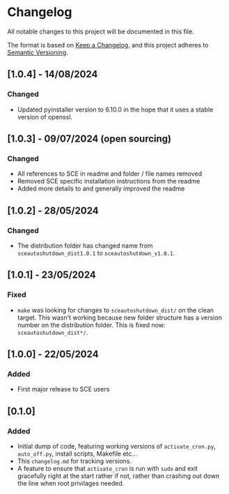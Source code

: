 # Changelog

All notable changes to this project will be documented in this file.

The format is based on [Keep a Changelog](https://keepachangelog.com/en/1.1.0/),
and this project adheres to [Semantic Versioning](https://semver.org/spec/v2.0.0.html).

## [1.0.4] - 14/08/2024

### Changed

- Updated pyinstaller version to 6.10.0 in the hope that it uses a stable version of openssl.

## [1.0.3] - 09/07/2024 (open sourcing)

### Changed

- All references to SCE in readme and folder / file names removed
- Removed SCE specific installation instructions from the readme
- Added more details to and generally improved the readme

## [1.0.2] - 28/05/2024 

### Changed 

- The distribution folder has changed name from `sceautoshutdown_dist1.0.1` to `sceautoshutdown_v1.0.1`.

## [1.0.1] - 23/05/2024 

### Fixed 

- `make` was looking for changes to `sceautoshutdown_dist/` on the clean target. This wasn't working because new folder structure has a version number on the distribution folder. This is fixed now: `sceautoshutdown_dist*/`.

## [1.0.0] - 22/05/2024 

### Added

- First major release to SCE users

## [0.1.0]

### Added

- Initial dump of code, featuring working versions of `activate_cron.py`, `auto_off.py`, install scripts, Makefile etc...
- This `changelog.md` for tracking versions.
- A feature to ensure that `activate_cron` is run with `sudo` and exit gracefully right at the start rather if not, rather than crashing out down the line when root privilages needed.
